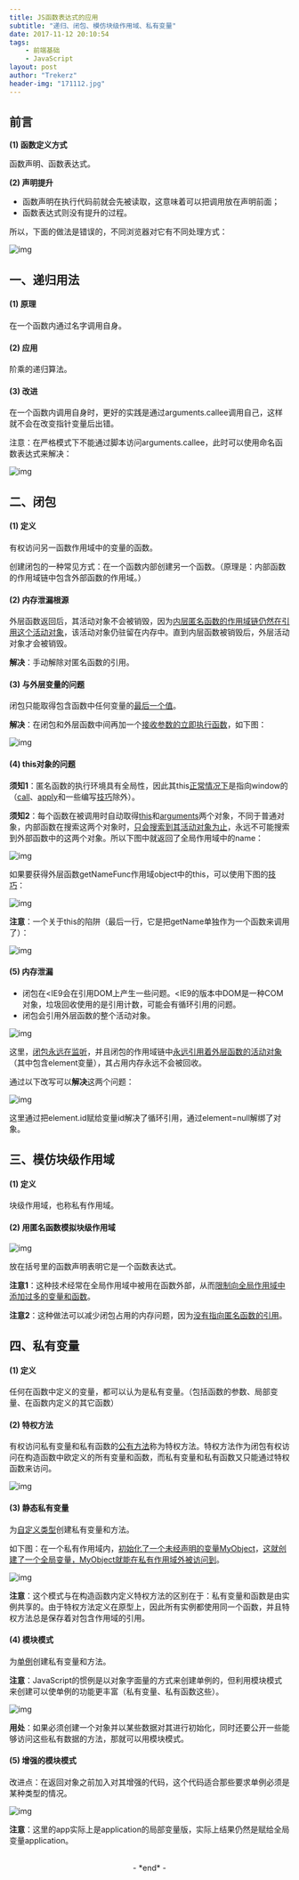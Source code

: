 ```yaml
---
title: JS函数表达式的应用
subtitle: "递归、闭包、模仿块级作用域、私有变量"
date: 2017-11-12 20:10:54
tags: 
	- 前端基础
	- JavaScript
layout: post
author: "Trekerz"
header-img: "171112.jpg"
---
```




## 前言

**(1) 函数定义方式**

函数声明、函数表达式。

**(2) 声明提升**

* 函数声明在执行代码前就会先被读取，这意味着可以把调用放在声明前面；
* 函数表达式则没有提升的过程。

所以，下面的做法是错误的，不同浏览器对它有不同处理方式：

![img](1.png)

## **一、递归用法**

#### **(1) 原理**

在一个函数内通过名字调用自身。

#### **(2) 应用**

阶乘的递归算法。

#### **(3) 改进**

在一个函数内调用自身时，更好的实践是通过arguments.callee调用自己，这样就不会在改变指针变量后出错。

注意：在严格模式下不能通过脚本访问arguments.callee，此时可以使用命名函数表达式来解决：

![img](2.png)

## **二、闭包**

#### **(1) 定义**

有权访问另一函数作用域中的变量的函数。

创建闭包的一种常见方式：在一个函数内部创建另一个函数。（原理是：内部函数的作用域链中包含外部函数的作用域。）

#### **(2) 内存泄漏根源**

外层函数返回后，其活动对象不会被销毁，因为<u>内层匿名函数的作用域链仍然在引用这个活动对象</u>，该活动对象仍驻留在内存中。直到内层函数被销毁后，外层活动对象才会被销毁。

**解决**：手动解除对匿名函数的引用。

#### **(3) 与外层变量的问题**

闭包只能取得包含函数中任何变量的<u>最后一个值</u>。

**解决**：在闭包和外层函数中间再加一个<u>接收参数的立即执行函数</u>，如下图：

![img](3.png)

#### **(4) this对象的问题**

**须知1**：匿名函数的执行环境具有全局性，因此其this<u>正常情况下</u>是指向window的（<u>call</u>、<u>apply</u>和一些编写<u>技巧</u>除外）。

**须知2**：每个函数在被调用时自动取得<u>this</u>和<u>arguments</u>两个对象，不同于普通对象，内部函数在搜索这两个对象时，<u>只会搜索到其活动对象为止</u>，永远不可能搜索到外部函数中的这两个对象。所以下图中就返回了全局作用域中的name： 

![img](4.png)

如果要获得外层函数getNameFunc作用域object中的this，可以使用下图的<u>技巧</u>：

![img](5.png)

**注意**：一个关于this的陷阱（最后一行，它是把getName单独作为一个函数来调用了）：

![img](6.png)

#### **(5) 内存泄漏**

* 闭包在<IE9会在引用DOM上产生一些问题。<IE9的版本中DOM是一种COM对象，垃圾回收使用的是引用计数，可能会有循环引用的问题。
* 闭包会引用外层函数的整个活动对象。

![img](7.png)

这里，<u>闭包永远在监听</u>，并且闭包的作用域链中<u>永远引用着外层函数的活动对象</u>（其中包含element变量），其占用内存永远不会被回收。

通过以下改写可以**解决**这两个问题：

![img](8.png)

这里通过把element.id赋给变量id解决了循环引用，通过element=null解绑了对象。

## **三、模仿块级作用域**

#### **(1) 定义**

块级作用域，也称私有作用域。

#### **(2) 用匿名函数模拟块级作用域**

![img](9.png)

放在括号里的函数声明表明它是一个函数表达式。

**注意1**：这种技术经常在全局作用域中被用在函数外部，从而<u>限制向全局作用域中添加过多的变量和函数</u>。

**注意2**：这种做法可以减少闭包占用的内存问题，因为<u>没有指向匿名函数的引用</u>。

## **四、私有变量**

#### **(1) 定义**

任何在函数中定义的变量，都可以认为是私有变量。（包括函数的参数、局部变量、在函数内定义的其它函数）

#### **(2) 特权方法**

有权访问私有变量和私有函数的<u>公有方法</u>称为特权方法。特权方法作为闭包有权访问在构造函数中欧定义的所有变量和函数，而私有变量和私有函数又只能通过特权函数来访问。

![img](10.png)

#### **(3) 静态私有变量**

为<u>自定义类型</u>创建私有变量和方法。

如下图：在一个私有作用域内，<u>初始化了一个未经声明的变量MyObject</u>，<u>这就创建了一个全局变量，MyObject就能在私有作用域外被访问到</u>。

![img](11.png)

**注意**：这个模式与在构造函数内定义特权方法的区别在于：私有变量和函数是由实例共享的。由于特权方法定义在原型上，因此所有实例都使用同一个函数，并且特权方法总是保存着对包含作用域的引用。

#### **(4) 模块模式**

为<u>单例</u>创建私有变量和方法。

**注意**：JavaScript的惯例是以对象字面量的方式来创建单例的，但利用模块模式来创建可以使单例的功能更丰富（私有变量、私有函数这些）。

![img](12.png)

**用处**：如果必须创建一个对象并以某些数据对其进行初始化，同时还要公开一些能够访问这些私有数据的方法，那就可以用模块模式。

#### **(5) 增强的模块模式**

改进点：在返回对象之前加入对其增强的代码，这个代码适合那些要求单例必须是某种类型的情况。

![img](13.png)

**注意**：这里的app实际上是application的局部变量版，实际上结果仍然是赋给全局变量application。

<br/>

<center>-&nbsp;*end*&nbsp;-</center>

<br/>